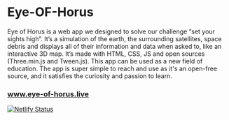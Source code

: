 # Eye-OF-Horus
Eye of Horus is a web app we designed to solve our challenge “set your sights high”. It’s a simulation of the earth, the surrounding satellites, space debris and displays all of their information and data when asked to, like an interactive 3D map. It’s made with HTML, CSS, JS and open sources (Three.min.js and Tween.js). This app can be used as a new field of education. The app is super simple to reach and use as it's an open-free source, and it satisfies the curiosity and passion to learn.
### www.eye-of-horus.live
[![Netlify Status](https://api.netlify.com/api/v1/badges/0d871219-67bc-4faf-a32f-dde3cd8c94c3/deploy-status)](https://app.netlify.com/sites/eye-of-horus/deploys)